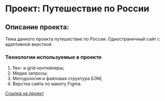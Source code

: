 # Проект: Путешествие по России

## Описание проекта:
Тема данного проекта путешествие по России. Одностраничный сайт с адаптивной версткой.

### Технологии используемые в проекте
1. flex- и grid-контейнеры;
2. Медиа запросы;
3. Методология и файловая структура БЭМ;
4. Верстка сайта по макету Figma.

[Ссылка на проект]()
